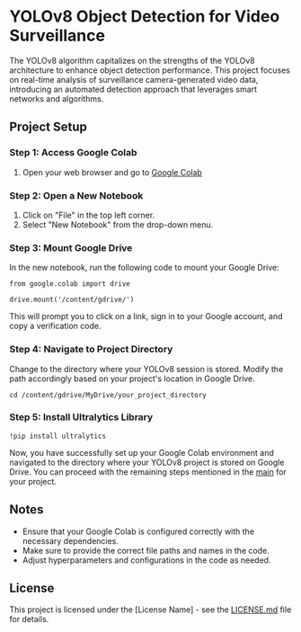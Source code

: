 # YOLOv8 Object Detection for Video Surveillance

The YOLOv8 algorithm capitalizes on the strengths of the YOLOv8 architecture to enhance object detection performance. This project focuses on real-time analysis of surveillance camera-generated video data, introducing an automated detection approach that leverages smart networks and algorithms.

## Project Setup

### Step 1: Access Google Colab

1. Open your web browser and go to [Google Colab](https://colab.google/)

### Step 2: Open a New Notebook

1. Click on "File" in the top left corner.
2. Select "New Notebook" from the drop-down menu.

### Step 3: Mount Google Drive

In the new notebook, run the following code to mount your Google Drive:

`from google.colab import drive`

`drive.mount('/content/gdrive/')`


This will prompt you to click on a link, sign in to your Google account, and copy a verification code.

### Step 4: Navigate to Project Directory

Change to the directory where your YOLOv8 session is stored. Modify the path accordingly based on your project's location in Google Drive.

`cd /content/gdrive/MyDrive/your_project_directory`


### Step 5: Install Ultralytics Library

`!pip install ultralytics`

Now, you have successfully set up your Google Colab environment and navigated to the directory where your YOLOv8 project is stored on Google Drive. You can proceed with the remaining steps mentioned in the [main](./main.ipynb)  for your project.

## Notes

- Ensure that your Google Colab is configured correctly with the necessary dependencies.
- Make sure to provide the correct file paths and names in the code.
- Adjust hyperparameters and configurations in the code as needed.

## License

This project is licensed under the [License Name] - see the [LICENSE.md](./LICENSE) file for details.

